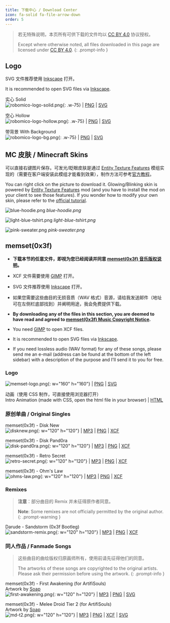```yaml
---
title: 下载中心 / Download Center
icon: fa-solid fa-file-arrow-down
order: 5
---
```


<!-- prettier-ignore-start -->
> 若无特殊说明，本页所有可供下载的文件均以 [CC BY 4.0](https://creativecommons.org/licenses/by/4.0/deed.zh-hans) 协议授权。
> 
> Except where otherwise noted, all files downloaded in this page are licensed under [CC BY 4.0](https://creativecommons.org/licenses/by/4.0/).
{: .prompt-info }
<!-- prettier-ignore-end -->

## Logo

SVG 文件推荐使用 [Inkscape](https://inkscape.org/) 打开。

It is recommended to open SVG files via [Inkscape](https://inkscape.org/).

实心 Solid <br> ![robomico-logo-solid.png](https://storage.live.com/items/5FA5DFAE47A544F!121296:/robomico-logo-solid.png?authkey=%21AC_KgUZjY4lFAV8){: .w-75} | [PNG](https://storage.live.com/items/5FA5DFAE47A544F!121296:/robomico-logo-solid.png?authkey=%21AC_KgUZjY4lFAV8) | [SVG](https://storage.live.com/items/5FA5DFAE47A544F!121290:/robomico-logo-solid.svg?authkey=%21AC_KgUZjY4lFAV8)

空心 Hollow <br> ![robomico-logo-hollow.png](https://storage.live.com/items/5FA5DFAE47A544F!121295:/robomico-logo-hollow.png?authkey=%21AC_KgUZjY4lFAV8){: .w-75} | [PNG](https://storage.live.com/items/5FA5DFAE47A544F!121295:/robomico-logo-hollow.png?authkey=%21AC_KgUZjY4lFAV8) | [SVG](https://storage.live.com/items/5FA5DFAE47A544F!121291:/robomico-logo-hollow.svg?authkey=%21AC_KgUZjY4lFAV8)

带背景 With Background <br> ![robomico-logo-bg.png](https://storage.live.com/items/5FA5DFAE47A544F!121297:/robomico-logo-bg.png?authkey=%21AC_KgUZjY4lFAV8){: .w-75} | [PNG](https://storage.live.com/items/5FA5DFAE47A544F!121297:/robomico-logo-bg.png?authkey=%21AC_KgUZjY4lFAV8) | [SVG](https://storage.live.com/items/5FA5DFAE47A544F!121292:/robomico-logo-bg.svg?authkey=%21AC_KgUZjY4lFAV8)

## MC 皮肤 / Minecraft Skins

可以直接右键图片保存。可发光/眨眼皮肤是通过 [Entity Texture Features](https://modrinth.com/mod/entitytexturefeatures) 模组实现的（需要在客户端安装此模组才能看到效果），制作方法可参考[官方教程](https://github.com/Traben-0/Entity_Texture_Features/blob/master/.github/README.md)。

You can right click on the picture to download it. Glowing/Blinking skin is powered by [Entity Texture Features](https://modrinth.com/mod/entitytexturefeatures) mod (and you have to install the mod on your client to see those features). If you wonder how to modify your own skin, please refer to the [official tutorial](https://github.com/Traben-0/Entity_Texture_Features/blob/master/.github/README.md).

![blue-hoodie.png](https://storage.live.com/items/5FA5DFAE47A544F!121304:/blue-hoddie.png?authkey=%21AC_KgUZjY4lFAV8)
_blue-hoodie.png_

![light-blue-tshirt.png](https://storage.live.com/items/5FA5DFAE47A544F!121303:/light-blue-tshirt.png?authkey=%21AC_KgUZjY4lFAV8)
_light-blue-tshirt.png_

![pink-sweater.png](https://storage.live.com/items/5FA5DFAE47A544F!121305:/pink-sweater.png?authkey=%21AC_KgUZjY4lFAV8)
_pink-sweater.png_

## memset(0x3f)

- **下载本节的任意文件，即视为您已经阅读并同意 [memset(0x3f) 音乐版权说明](/static-pages/memset0x3f-license-zh/)。**
- XCF 文件需要使用 [GIMP](https://www.gimp.org/) 打开。
- SVG 文件推荐使用 [Inkscape](https://inkscape.org/) 打开。
- 如果您需要这些曲目的无损音质（WAV 格式）音源，请给我发送邮件（地址可在左侧栏底部找到）并阐明用途，我会免费提供下载。

- **By downloading any of the files in this section, you are deemed to have read and agreed to [memset(0x3f) Music Copyright Notice](/static-pages/memset0x3f-license-en/).**
- You need [GIMP](https://www.gimp.org/) to open XCF files.
- It is recommended to open SVG files via [Inkscape](https://inkscape.org/).
- If you need lossless audio (WAV format) for any of these songs, please send me an e-mail (address can be found at the bottom of the left sidebar) with a description of the purpose and I'll send it to you for free.

### Logo

![memset-logo.png](https://storage.live.com/items/5FA5DFAE47A544F!121321:/memset-logo.png?authkey=%21AC_KgUZjY4lFAV8){: w="160" h="160"} | [PNG](https://storage.live.com/items/5FA5DFAE47A544F!121321:/memset-logo.png?authkey=%21AC_KgUZjY4lFAV8) | [SVG](https://storage.live.com/items/5FA5DFAE47A544F!121320:/memset-logo.svg?authkey=%21AC_KgUZjY4lFAV8)

动画（使用 CSS 制作，可直接使用浏览器打开） <br> Intro Animation (made with CSS, open the html file in your browser) | [HTML](https://storage.live.com/items/5FA5DFAE47A544F!121322:/memset-animation.html?authkey=%21AC_KgUZjY4lFAV8)

### 原创单曲 / Original Singles

memset(0x3f) - Disk New <br> ![disknew.png](https://storage.live.com/items/5FA5DFAE47A544F!121300:/disknew.png?authkey=%21AC_KgUZjY4lFAV8){: w="120" h="120"} | [MP3](<https://storage.live.com/items/5FA5DFAE47A544F!121299:/memset(0x3f)%20-%20Disk%20New.mp3?authkey=%21AC_KgUZjY4lFAV8>) | [PNG](https://storage.live.com/items/5FA5DFAE47A544F!121300:/disknew.png?authkey=%21AC_KgUZjY4lFAV8) | [XCF](https://storage.live.com/items/5FA5DFAE47A544F!121301:/disknew.xcf?authkey=%21AC_KgUZjY4lFAV8)

memset(0x3f) - Disk Pand0ra <br> ![disk-pand0ra.png](https://storage.live.com/items/5FA5DFAE47A544F!121308:/disk-pand0ra.png?authkey=%21AC_KgUZjY4lFAV8){: w="120" h="120"} | [MP3](<https://storage.live.com/items/5FA5DFAE47A544F!121307:/memset(0x3f)%20-%20Disk%20Pand0ra.mp3?authkey=%21AC_KgUZjY4lFAV8>) | [PNG](https://storage.live.com/items/5FA5DFAE47A544F!121308:/disk-pand0ra.png?authkey=%21AC_KgUZjY4lFAV8) | [XCF](https://storage.live.com/items/5FA5DFAE47A544F!121309:/disk-pand0ra.xcf?authkey=%21AC_KgUZjY4lFAV8)

memset(0x3f) - Retro Secret <br> ![retro-secret.png](https://storage.live.com/items/5FA5DFAE47A544F!121316:/retro-secret.png?authkey=%21AC_KgUZjY4lFAV8){: w="120" h="120"} | [MP3](<https://storage.live.com/items/5FA5DFAE47A544F!121314:/memset(0x3f)%20-%20Retro%20Secret.mp3?authkey=%21AC_KgUZjY4lFAV8>) | [PNG](https://storage.live.com/items/5FA5DFAE47A544F!121316:/retro-secret.png?authkey=%21AC_KgUZjY4lFAV8) | [XCF](https://storage.live.com/items/5FA5DFAE47A544F!121315:/retro-secret.xcf?authkey=%21AC_KgUZjY4lFAV8)

memset(0x3f) - Ohm's Law <br> ![ohms-law.png](https://storage.live.com/items/5FA5DFAE47A544F!121319:/ohms-law.png?authkey=%21AC_KgUZjY4lFAV8){: w="120" h="120"} | [MP3](<https://storage.live.com/items/5FA5DFAE47A544F!121317:/memset(0x3f)%20-%20Ohm's%20Law.mp3?authkey=%21AC_KgUZjY4lFAV8>) | [PNG](https://storage.live.com/items/5FA5DFAE47A544F!121319:/ohms-law.png?authkey=%21AC_KgUZjY4lFAV8) | [XCF](https://storage.live.com/items/5FA5DFAE47A544F!121318:/ohms-law.xcf?authkey=%21AC_KgUZjY4lFAV8)

### Remixes

<!-- prettier-ignore-start -->
> **注意**：部分曲目的 Remix 并未征得原作者同意。
> 
> **Note**: Some remixes are not officially permitted by the original author.
{: .prompt-warning }
<!-- prettier-ignore-end -->

Darude - Sandstorm (0x3f Bootleg) <br> ![sandstorm-remix.png](https://storage.live.com/items/5FA5DFAE47A544F!121324:/sandstorm-remix.png?authkey=%21AC_KgUZjY4lFAV8){: w="120" h="120"} | [MP3](<https://storage.live.com/items/5FA5DFAE47A544F!121325:/Sandstorm(0x3f%20Bootleg).mp3?authkey=%21AC_KgUZjY4lFAV8>) | [PNG](https://storage.live.com/items/5FA5DFAE47A544F!121324:/sandstorm-remix.png?authkey=%21AC_KgUZjY4lFAV8) | [XCF](https://storage.live.com/items/5FA5DFAE47A544F!121323:/sandstorm-remix.xcf?authkey=%21AC_KgUZjY4lFAV8)

### 同人作品 / Fanmade Songs

<!-- prettier-ignore-start -->
> 这些曲目的曲绘版权归原画师所有，使用前请先征得他们的同意。
> 
> The artworks of these songs are copyrighted to the original artists. Please ask their permission before using the artwork.
{: .prompt-info }
<!-- prettier-ignore-end -->

memset(0x3f) - First Awakening (for ArtifiSouls) <br> Artwork by [Soap](https://artifisoap.carrd.co/) <br> ![first-awakening.png](https://storage.live.com/items/5FA5DFAE47A544F!121327:/first-awakening.png?authkey=%21AC_KgUZjY4lFAV8){: w="120" h="120"} | [MP3](<https://storage.live.com/items/5FA5DFAE47A544F!121328:/memset(0x3f)%20-%20First%20Awakening.mp3?authkey=%21AC_KgUZjY4lFAV8>) | [PNG](https://storage.live.com/items/5FA5DFAE47A544F!121327:/first-awakening.png?authkey=%21AC_KgUZjY4lFAV8) | [SVG](https://storage.live.com/items/5FA5DFAE47A544F!121326:/first-awakening.svg?authkey=%21AC_KgUZjY4lFAV8)

memset(0x3f) - Melee Droid Tier 2 (for ArtifiSouls) <br> Artwork by [Soap](https://artifisoap.carrd.co/) <br> ![md-t2.png](https://storage.live.com/items/5FA5DFAE47A544F!121380:/cover.png?authkey=%21AC_KgUZjY4lFAV8){: w="120" h="120"} | [MP3](<https://storage.live.com/items/5FA5DFAE47A544F!121382:/memset(0x3f)%20-%20Melee%20Droid%20Tier%202.mp3?authkey=%21AC_KgUZjY4lFAV8>) | [PNG](https://storage.live.com/items/5FA5DFAE47A544F!121380:/cover.png?authkey=%21AC_KgUZjY4lFAV8) | [XCF](https://storage.live.com/items/5FA5DFAE47A544F!121379:/cover.xcf?authkey=%21AC_KgUZjY4lFAV8) | [SVG](https://storage.live.com/items/5FA5DFAE47A544F!121378:/cover-elem.svg?authkey=%21AC_KgUZjY4lFAV8)
